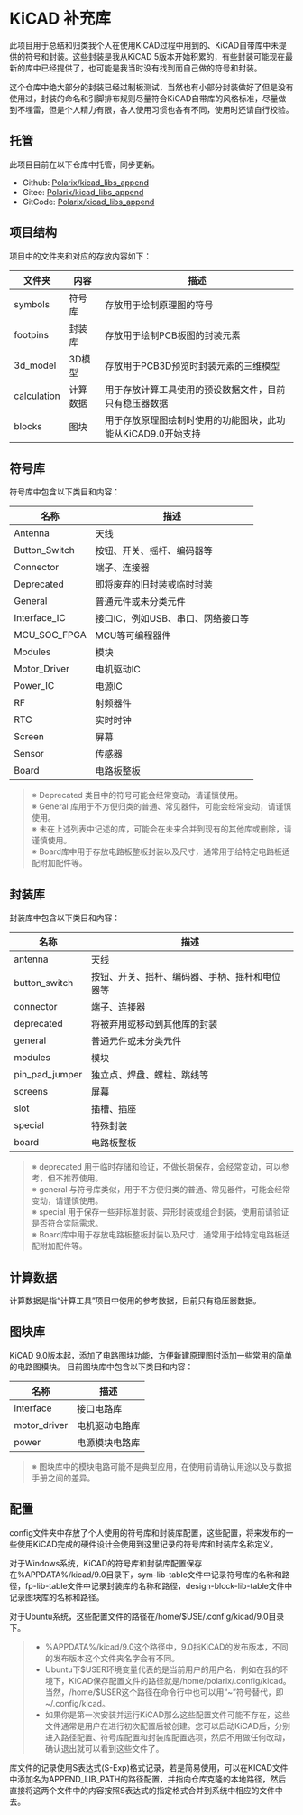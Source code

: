# KiCAD 补充库

此项目用于总结和归类我个人在使用KiCAD过程中用到的、KiCAD自带库中未提供的符号和封装。这些封装是我从KiCAD 5版本开始积累的，有些封装可能现在最新的库中已经提供了，也可能是我当时没有找到而自己做的符号和封装。    

这个仓库中绝大部分的封装已经过制板测试，当然也有小部分封装做好了但是没有使用过，封装的命名和引脚排布规则尽量符合KiCAD自带库的风格标准，尽量做到不埋雷，但是个人精力有限，各人使用习惯也各有不同，使用时还请自行校验。    

## 托管

此项目目前在以下仓库中托管，同步更新。

 - Github: [Polarix/kicad_libs_append](https://github.com/Polarix/kicad_libs_append)
 - Gitee: [Polarix/kicad_libs_append](https://gitee.com/Polarix/kicad_libs_append)
 - GitCode: [Polarix/kicad_libs_append](https://gitcode.com/Polarix/kicad_libs_append)

## 项目结构

项目中的文件夹和对应的存放内容如下：

|文件夹|内容|描述|
|-|-|-|
|symbols|符号库|存放用于绘制原理图的符号|
|footpins|封装库|存放用于绘制PCB板图的封装元素|
|3d_model|3D模型|存放用于PCB3D预览时封装元素的三维模型|
|calculation|计算数据|用于存放计算工具使用的预设数据文件，目前只有稳压器数据|
|blocks|图块|用于存放原理图绘制时使用的功能图块，此功能从KiCAD9.0开始支持|

## 符号库

符号库中包含以下类目和内容：

|名称|描述|
|-|-|
|Antenna|天线|
|Button_Switch|按钮、开关、摇杆、编码器等|
|Connector|端子、连接器|
|Deprecated|即将废弃的旧封装或临时封装|
|General|普通元件或未分类元件|
|Interface_IC|接口IC，例如USB、串口、网络接口等|
|MCU_SOC_FPGA|MCU等可编程器件|
|Modules|模块|
|Motor_Driver|电机驱动IC|
|Power_IC|电源IC|
|RF|射频器件|
|RTC|实时时钟|
|Screen|屏幕|
|Sensor|传感器|
|Board|电路板整板|
> ※ Deprecated 类目中的符号可能会经常变动，请谨慎使用。    
> ※ General 库用于不方便归类的普通、常见器件，可能会经常变动，请谨慎使用。    
> ※ 未在上述列表中记述的库，可能会在未来合并到现有的其他库或删除，请谨慎使用。    
> ※ Board库中用于存放电路板整板封装以及尺寸，通常用于给特定电路板适配附加配件等。    

## 封装库

封装库中包含以下类目和内容：

|名称|描述|
|-|-|
|antenna|天线|
|button_switch|按钮、开关、摇杆、编码器、手柄、摇杆和电位器等|
|connector|端子、连接器|
|deprecated|将被弃用或移动到其他库的封装|
|general|普通元件或未分类元件|
|modules|模块|
|pin_pad_jumper|独立点、焊盘、螺柱、跳线等|
|screens|屏幕|
|slot|插槽、插座|
|special|特殊封装|
|board|电路板整板|
> ※ deprecated 用于临时存储和验证，不做长期保存，会经常变动，可以参考，但不推荐使用。    
> ※ general 与符号库类似，用于不方便归类的普通、常见器件，可能会经常变动，请谨慎使用。    
> ※ special 用于保存一些非标准封装、异形封装或组合封装，使用前请验证是否符合实际需求。    
> ※ Board库中用于存放电路板整板封装以及尺寸，通常用于给特定电路板适配附加配件等。    

## 计算数据

计算数据是指“计算工具”项目中使用的参考数据，目前只有稳压器数据。

## 图块库

KiCAD 9.0版本起，添加了电路图块功能，方便新建原理图时添加一些常用的简单的电路图模块。
目前图块库中包含以下类目和内容：

|名称|描述|
|-|-|
|interface|接口电路库|
|motor_driver|电机驱动电路库|
|power|电源模块电路库|
> ※ 图块库中的模块电路可能不是典型应用，在使用前请确认用途以及与数据手册之间的差异。    



## 配置

config文件夹中存放了个人使用的符号库和封装库配置，这些配置，将来发布的一些使用KiCAD完成的硬件设计会使用到这里记录的符号库和封装库名称定义。

对于Windows系统，KiCAD的符号库和封装库配置保存在%APPDATA%/kicad/9.0目录下，sym-lib-table文件中记录符号库的名称和路径，fp-lib-table文件中记录封装库的名称和路径，design-block-lib-table文件中记录图块库的名称和路径。

对于Ubuntu系统，这些配置文件的路径在/home/\$USE/.config/kicad/9.0目录下。

> - %APPDATA%/kicad/9.0这个路径中，9.0指KiCAD的发布版本，不同的发布版本这个文件夹名字会有不同。
> - Ubuntu下\$USER环境变量代表的是当前用户的用户名，例如在我的环境下，KiCAD保存配置文件的路径就是/home/polarix/.config/kicad。当然，/home/\$USER这个路径在命令行中也可以用“~”符号替代，即~/.config/kicad。
> - 如果你是第一次安装并运行KiCAD那么这些配置文件可能不存在，这些文件通常是用户在进行初次配置后被创建。您可以启动KiCAD后，分别进入路径配置、符号库配置和封装库配置选项，然后不用做任何改动，确认退出就可以看到这些文件了。

库文件的记录使用S表达式(S-Exp)格式记录，若是简易使用，可以在KICAD文件中添加名为APPEND_LIB_PATH的路径配置，并指向仓库克隆的本地路径，然后直接将这两个文件中的内容按照S表达式的指定格式合并到系统中相应的文件中去。
